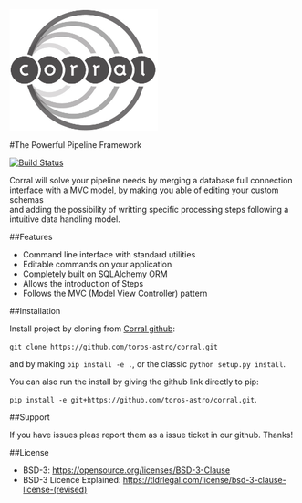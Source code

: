 <img src='./docs/logo_corral.jpg' alt='Corral' width=260/>

#The Powerful Pipeline Framework

[![Build Status](https://travis-ci.org/toros-astro/corral.svg?branch=master)](https://travis-ci.org/toros-astro/corral)

Corral will solve your pipeline needs by merging a database full connection  
interface with a MVC model, by making you able of editing your custom schemas  
and adding the possibility of writting specific processing steps following a  
intuitive data handling model.

##Features

* Command line interface with standard utilities
* Editable commands on your application
* Completely built on SQLAlchemy ORM
* Allows the introduction of Steps
* Follows the MVC (Model View Controller) pattern

##Installation

Install project by cloning from [Corral github](https://github.com/toros-astro/corral.git):  

```git clone https://github.com/toros-astro/corral.git``` 

and by making `pip install -e .`, or the classic `python setup.py install`. 

You can also run the install by giving the github link directly to pip:  

```pip install -e git+https://github.com/toros-astro/corral.git```.

##Support

If you have issues pleas report them as a issue ticket in our github. Thanks!

##License

- BSD-3: https://opensource.org/licenses/BSD-3-Clause
- BSD-3 Licence Explained: https://tldrlegal.com/license/bsd-3-clause-license-(revised)
